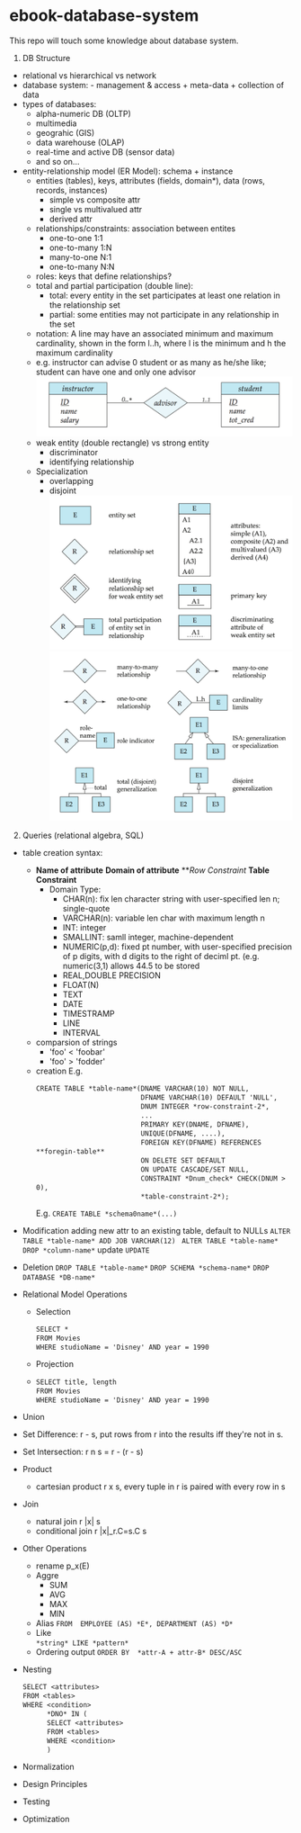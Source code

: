# ebook-database-system
This repo will touch some knowledge about database system.


1. DB Structure
  - relational vs hierarchical vs network
  -  database system: 
    -  management & access + meta-data + collection of data
  - types of databases:
    - alpha-numeric DB (OLTP)
    - multimedia
    - geograhic (GIS)
    - data warehouse (OLAP)
    - real-time and active DB (sensor data)
    - and so on...
  - entity-relationship model (ER Model): schema + instance
    - entities (tables), keys, attributes (fields, domain*), data (rows, records, instances)
      - simple vs composite attr
      - single vs multivalued attr
      - derived attr
    - relationships/constraints: association between entites
      - one-to-one 1:1
      - one-to-many 1:N
      - many-to-one N:1
      - one-to-many N:N
    - roles: keys that define relationships?
    - total and partial participation (double line):
      - total: every entity in the set participates at least one relation in the relationship set
      - partial: some entities may not participate in any relationship in the set
    - notation: A line may have an associated minimum and maximum cardinality, shown in the form l..h, where l is the minimum and h the maximum cardinality
    - e.g. instructor can advise 0 student or as many as he/she like; student can have one and only one advisor 
      ![img-1](./img-1.png)
    - weak entity (double rectangle) vs strong entity
      - discriminator
      - identifying relationship
    - Specialization
      - overlapping
      - disjoint
      ![img-1](./img-2.png)
      ![img-1](./img-3.png)

2. Queries (relational algebra, SQL)
  - table creation syntax:
    - **Name of attribute** **Domain of attribute** ***Row Constraint*
      **Table Constraint**
      - Domain Type:
        - CHAR(n): fix len character string with user-specified len n; single-quote
        - VARCHAR(n): variable len char with maximum length n
        - INT: integer
        - SMALLINT: samll integer, machine-dependent
        - NUMERIC(p,d): fixed pt number, with user-specified precision of p digits, with d digits to the right of deciml pt. (e.g. numeric(3,1) allows 44.5 to be stored
        - REAL,DOUBLE PRECISION
        - FLOAT(N)
        - TEXT
        - DATE
        - TIMESTRAMP
        - LINE
        - INTERVAL
    - comparsion of strings
      - 'foo' < 'foobar'
      - 'foo'  > 'fodder'
    - creation
      E.g. 
      ```
      CREATE TABLE *table-name*(DNAME VARCHAR(10) NOT NULL,
                                DFNAME VARCHAR(10) DEFAULT 'NULL',
                                DNUM INTEGER *row-constraint-2*,
                                ...
                                PRIMARY KEY(DNAME, DFNAME),
                                UNIQUE(DFNAME, ....),
                                FOREIGN KEY(DFNAME) REFERENCES **foregin-table**
                                ON DELETE SET DEFAULT
                                ON UPDATE CASCADE/SET NULL,
                                CONSTRAINT *Dnum_check* CHECK(DNUM > 0),
                                *table-constraint-2*);
      ```
      E.g.
      ```CREATE TABLE *schema0name*(...)```
     
  - Modification
      adding new attr to an existing table, default to NULLs
      ```ALTER TABLE *table-name* ADD JOB VARCHAR(12) ```
      ```ALTER TABLE *table-name* DROP *column-name*```
      update
      ```UPDATE ```
  - Deletion
      ``` DROP TABLE *table-name* ```
      ``` DROP SCHEMA *schema-name* ```
      ``` DROP DATABASE *DB-name* ```
      
  - Relational Model Operations
    - Selection
      ```
      SELECT *
      FROM Movies
      WHERE studioName = 'Disney' AND year = 1990
      ```
      
    - Projection
    - ```
      SELECT title, length
      FROM Movies
      WHERE studioName = 'Disney' AND year = 1990
      ```
   - Union
   - Set Difference: r - s, put rows from r into the results iff they're not in s.
   - Set Intersection: r n s = r - (r - s)
   - Product
     - cartesian product r x s, every tuple in r is paired with every row in s
   - Join
     - natural join r |x| s
     - conditional join r |x|_r.C=s.C s
 - Other Operations
   - rename p_x(E)
   - Aggre
     - SUM
     - AVG
     - MAX
     - MIN
   - Alias ```FROM 	EMPLOYEE (AS) *E*, DEPARTMENT (AS) *D*```
   - Like   
     ```*string* LIKE *pattern*```
   - Ordering output
     ```ORDER BY  *attr-A + attr-B* DESC/ASC```
     
  - Nesting
    ```
    SELECT <attributes>
    FROM <tables>
    WHERE <condition>
          *DNO* IN (
          SELECT <attributes>
          FROM <tables>
          WHERE <condition>
          )
    ```
- Normalization
- Design Principles
- Testing
- Optimization

